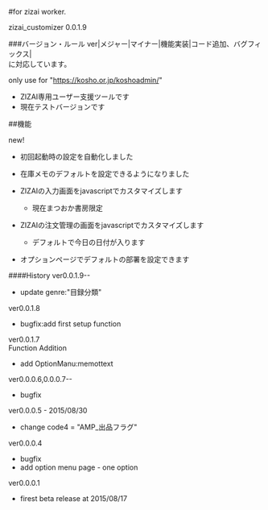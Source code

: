 #for zizai worker.
  
zizai_customizer 0.0.1.9  
  
###バージョン・ルール
ver|メジャー|マイナー|機能実装|コード追加、バグフィックス|  
に対応しています。  
  
only use for "https://kosho.or.jp/koshoadmin/"  
- ZIZAI専用ユーザー支援ツールです
- 現在テストバージョンです
  
##機能
  
new! 
* 初回起動時の設定を自動化しました
  
* 在庫メモのデフォルトを設定できるようになりました
  
* ZIZAIの入力画面をjavascriptでカスタマイズします
  - 現在まつおか書房限定
  
* ZIZAIの注文管理の画面をjavascriptでカスタマイズします
  - デフォルトで今日の日付が入ります
  
* オプションページでデフォルトの部署を設定できます
  
  
####History
ver0.0.1.9--
  - update genre:"目録分類"  
  
ver0.0.1.8  
  - bugfix:add first setup function  
  
ver0.0.1.7  
  Function Addition
  - add OptionManu:memottext
  
ver0.0.0.6,0.0.0.7--
  - bugfix  
  
ver0.0.0.5 - 2015/08/30
  - change code4 = "AMP_出品フラグ"  
  
ver0.0.0.4  
  - bugfix  
  - add option menu page - one option  
  
ver0.0.0.1  
  - firest beta release at 2015/08/17  
